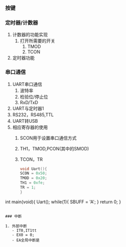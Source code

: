 ### 按键

### 定时器/计数器

1. 计数器的功能实现
   1. 打开所需要的开关
      1. TMOD
      2. TCON
2. 定时器功能

### 串口通信

1. UART串口通信
   1. 波特率
   2. 检验位/停止位
   3. RxD/TxD
2. UART与定时器1
3. RS232，RS485,TTL
4. UART转USB
5. 相应寄存器的使用
   1. SCON用于设置串口通信方式
   2. TH1，TMOD,PCON(其中的SMOD)
   3. TCON，TR
      
      ```c
      void Uart(){
      SCON = 0x50;
      TMOD = 0x20;
      TH1 = 0xfe;
      TR = 1;
      }
      ```

int main(void){
    Uart();
    while(1){
        SBUFF  = 'A';
    }
    return 0;
}
```

### 中断

1. 外部中断
   - IT0,IT1tt
   - EX0 = 0;
   - EA全局中断是
